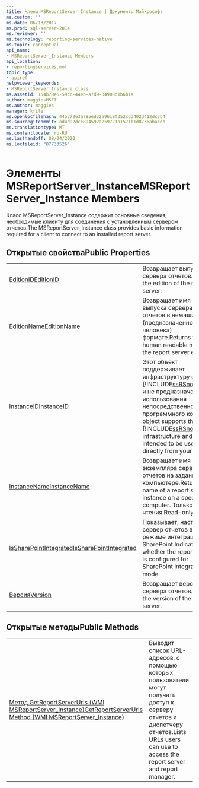 ```yaml
---
title: Члены MSReportServer_Instance | Документы Майкрософт
ms.custom: ''
ms.date: 06/13/2017
ms.prod: sql-server-2014
ms.reviewer: ''
ms.technology: reporting-services-native
ms.topic: conceptual
api_name:
- MSReportServer_Instance Members
api_location:
- reportingservices.mof
topic_type:
- apiref
helpviewer_keywords:
- MSReportServer_Instance class
ms.assetid: 154b78e6-59cc-44eb-a7d9-34908d1b6b1a
author: maggiesMSFT
ms.author: maggies
manager: kfile
ms.openlocfilehash: 44537263a785ed32a9618f352cdd402d412dc3b4
ms.sourcegitcommit: ad4d92dce894592a259721a1571b1d8736abacdb
ms.translationtype: MT
ms.contentlocale: ru-RU
ms.lasthandoff: 08/04/2020
ms.locfileid: "87733526"
---
```

# <a name="msreportserver_instance-members"></a><span data-ttu-id="c17c0-102">Элементы MSReportServer_Instance</span><span class="sxs-lookup"><span data-stu-id="c17c0-102">MSReportServer_Instance Members</span></span>
  <span data-ttu-id="c17c0-103">Класс MSReportServer_Instance содержит основные сведения, необходимые клиенту для соединения с установленным сервером отчетов.</span><span class="sxs-lookup"><span data-stu-id="c17c0-103">The MSReportServer_Instance class provides basic information required for a client to connect to an installed report server.</span></span>  
  
## <a name="public-properties"></a><span data-ttu-id="c17c0-104">Открытые свойства</span><span class="sxs-lookup"><span data-stu-id="c17c0-104">Public Properties</span></span>  
  
|||  
|-|-|  
|[<span data-ttu-id="c17c0-105">EditionID</span><span class="sxs-lookup"><span data-stu-id="c17c0-105">EditionID</span></span>](msreportserver-instance-properties-editionid.md)|<span data-ttu-id="c17c0-106">Возвращает выпуск сервера отчетов.</span><span class="sxs-lookup"><span data-stu-id="c17c0-106">Returns the edition of the report server.</span></span>|  
|[<span data-ttu-id="c17c0-107">EditionName</span><span class="sxs-lookup"><span data-stu-id="c17c0-107">EditionName</span></span>](msreportserver-instance-properties-editionname.md)|<span data-ttu-id="c17c0-108">Возвращает имя выпуска сервера отчетов в немашинном (предназначенном для человека) формате.</span><span class="sxs-lookup"><span data-stu-id="c17c0-108">Returns the human readable name of the report server edition.</span></span>|  
|[<span data-ttu-id="c17c0-109">InstanceID</span><span class="sxs-lookup"><span data-stu-id="c17c0-109">InstanceID</span></span>](msreportserver-instance-properties-instanceid.md)|<span data-ttu-id="c17c0-110">Этот объект поддерживает инфраструктуру служб [!INCLUDE[ssRSnoversion](../../includes/ssrsnoversion-md.md)] и не предназначен для использования непосредственно из программного кода.</span><span class="sxs-lookup"><span data-stu-id="c17c0-110">This object supports the [!INCLUDE[ssRSnoversion](../../includes/ssrsnoversion-md.md)] infrastructure and is not intended to be used directly from your code.</span></span>|  
|[<span data-ttu-id="c17c0-111">InstanceName</span><span class="sxs-lookup"><span data-stu-id="c17c0-111">InstanceName</span></span>](msreportserver-instance-properties-instancename.md)|<span data-ttu-id="c17c0-112">Возвращает имя экземпляра сервера отчетов на заданном компьютере.</span><span class="sxs-lookup"><span data-stu-id="c17c0-112">Returns the name of a report server instance on a specific computer.</span></span> <span data-ttu-id="c17c0-113">Только для чтения.</span><span class="sxs-lookup"><span data-stu-id="c17c0-113">Read-only.</span></span>|  
|[<span data-ttu-id="c17c0-114">IsSharePointIntegrated</span><span class="sxs-lookup"><span data-stu-id="c17c0-114">IsSharePointIntegrated</span></span>](msreportserver-instance-properties-issharepointintegrated.md)|<span data-ttu-id="c17c0-115">Показывает, настроен ли сервер отчетов в режиме интеграции с SharePoint.</span><span class="sxs-lookup"><span data-stu-id="c17c0-115">Indicates whether the report server is configured for SharePoint integrate mode.</span></span>|  
|[<span data-ttu-id="c17c0-116">Версия</span><span class="sxs-lookup"><span data-stu-id="c17c0-116">Version</span></span>](msreportserver-instance-properties-version.md)|<span data-ttu-id="c17c0-117">Возвращает версию сервера отчетов.</span><span class="sxs-lookup"><span data-stu-id="c17c0-117">Returns the version of the report server.</span></span>|  
  
## <a name="public-methods"></a><span data-ttu-id="c17c0-118">Открытые методы</span><span class="sxs-lookup"><span data-stu-id="c17c0-118">Public Methods</span></span>  
  
|||  
|-|-|  
|[<span data-ttu-id="c17c0-119">Метод GetReportServerUrls (WMI MSReportServer_Instance)</span><span class="sxs-lookup"><span data-stu-id="c17c0-119">GetReportServerUrls Method &#40;WMI MSReportServer_Instance&#41;</span></span>](msreportserver-instance-methods-getreportserverurls.md)|<span data-ttu-id="c17c0-120">Выводит список URL-адресов, с помощью которых пользователи могут получать доступ к серверу отчетов и диспетчеру отчетов.</span><span class="sxs-lookup"><span data-stu-id="c17c0-120">Lists URLs users can use to access the report server and report manager.</span></span>|  
  
  
